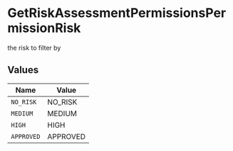 # GetRiskAssessmentPermissionsPermissionRisk

the risk to filter by


## Values

| Name       | Value      |
| ---------- | ---------- |
| `NO_RISK`  | NO_RISK    |
| `MEDIUM`   | MEDIUM     |
| `HIGH`     | HIGH       |
| `APPROVED` | APPROVED   |